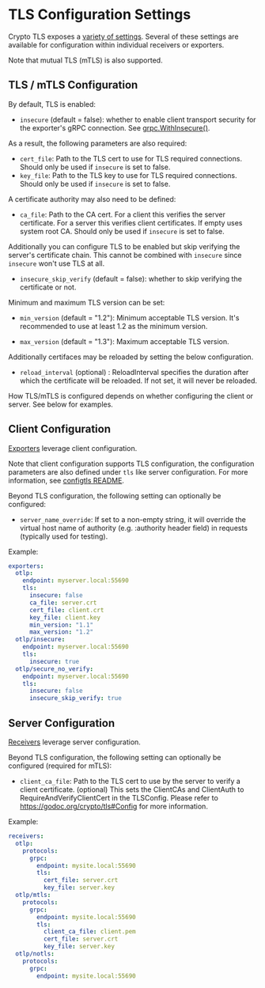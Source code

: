 # TLS Configuration Settings

Crypto TLS exposes a [variety of settings](https://godoc.org/crypto/tls).
Several of these settings are available for configuration within individual
receivers or exporters.

Note that mutual TLS (mTLS) is also supported.

## TLS / mTLS Configuration

By default, TLS is enabled:

- `insecure` (default = false): whether to enable client transport security for
  the exporter's gRPC connection. See
  [grpc.WithInsecure()](https://godoc.org/google.golang.org/grpc#WithInsecure).

As a result, the following parameters are also required:

- `cert_file`: Path to the TLS cert to use for TLS required connections. Should
  only be used if `insecure` is set to false.
- `key_file`: Path to the TLS key to use for TLS required connections. Should
  only be used if `insecure` is set to false.

A certificate authority may also need to be defined:

- `ca_file`: Path to the CA cert. For a client this verifies the server
  certificate. For a server this verifies client certificates. If empty uses
  system root CA. Should only be used if `insecure` is set to false.

Additionally you can configure TLS to be enabled but skip verifying the server's
certificate chain. This cannot be combined with `insecure` since `insecure`
won't use TLS at all.

- `insecure_skip_verify` (default = false): whether to skip verifying the
  certificate or not.

Minimum and maximum TLS version can be set:

- `min_version` (default = "1.2"): Minimum acceptable TLS version.
It's recommended to use at least 1.2 as the minimum version.

- `max_version` (default = "1.3"): Maximum acceptable TLS version.

Additionally certifaces may be reloaded by setting the below configuration.

- `reload_interval` (optional) : ReloadInterval specifies the duration after which the certificate will be reloaded.
   If not set, it will never be reloaded.

How TLS/mTLS is configured depends on whether configuring the client or server.
See below for examples.

## Client Configuration

[Exporters](https://github.com/open-telemetry/opentelemetry-collector/blob/main/exporter/README.md)
leverage client configuration.

Note that client configuration supports TLS configuration, the
configuration parameters are also defined under `tls` like server
configuration. For more information, see [configtls
README](../configtls/README.md).

Beyond TLS configuration, the following setting can optionally be configured:

- `server_name_override`: If set to a non-empty string, it will override the
  virtual host name of authority (e.g. :authority header field) in requests
  (typically used for testing).

Example:

```yaml
exporters:
  otlp:
    endpoint: myserver.local:55690
    tls:
      insecure: false
      ca_file: server.crt
      cert_file: client.crt
      key_file: client.key
      min_version: "1.1"
      max_version: "1.2"
  otlp/insecure:
    endpoint: myserver.local:55690
    tls:
      insecure: true
  otlp/secure_no_verify:
    endpoint: myserver.local:55690
    tls:
      insecure: false
      insecure_skip_verify: true
```

## Server Configuration

[Receivers](https://github.com/open-telemetry/opentelemetry-collector/blob/main/receiver/README.md)
leverage server configuration.

Beyond TLS configuration, the following setting can optionally be configured
(required for mTLS):

- `client_ca_file`: Path to the TLS cert to use by the server to verify a
  client certificate. (optional) This sets the ClientCAs and ClientAuth to
  RequireAndVerifyClientCert in the TLSConfig. Please refer to
  https://godoc.org/crypto/tls#Config for more information.

Example:

```yaml
receivers:
  otlp:
    protocols:
      grpc:
        endpoint: mysite.local:55690
        tls:
          cert_file: server.crt
          key_file: server.key
  otlp/mtls:
    protocols:
      grpc:
        endpoint: mysite.local:55690
        tls:
          client_ca_file: client.pem
          cert_file: server.crt
          key_file: server.key
  otlp/notls:
    protocols:
      grpc:
        endpoint: mysite.local:55690
```
